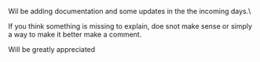 Wil be adding documentation and some updates in the the incoming days.\

If you think something is missing to explain, doe snot make sense or simply a way to make it better make a comment.

Will be greatly appreciated